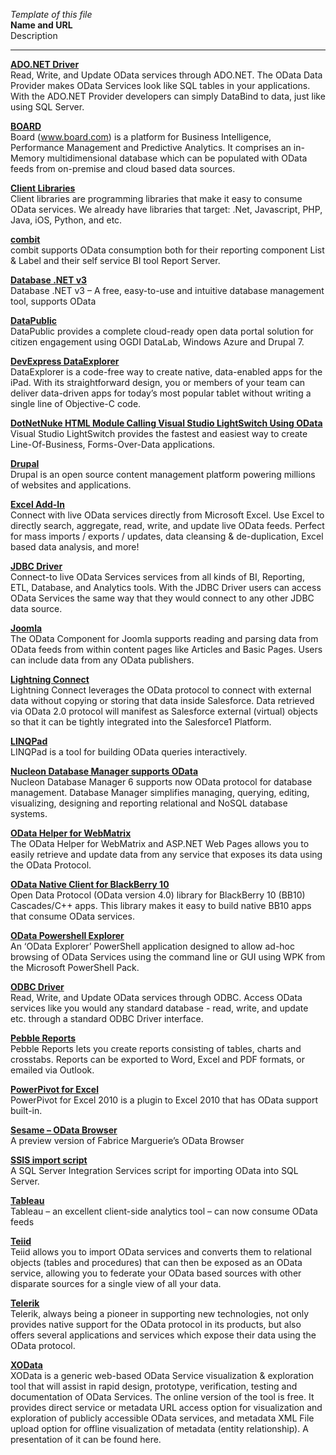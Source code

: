 *Template of this file*<br>
**Name and URL**<br>
Description<br>

---------------------------------------------------------------------------------------------------------------
**[ADO.NET Driver](http://www.cdata.com/drivers/odata/ado/)**<br>
Read, Write, and Update OData services through ADO.NET.  The OData Data Provider makes OData Services look like SQL tables in your applications. With the ADO.NET Provider developers can simply DataBind to data, just like using SQL Server.

**[BOARD](http://www.board.com/)**<br>
Board (www.board.com) is a platform for Business Intelligence, Performance Management and Predictive Analytics. It comprises an in-Memory multidimensional database which can be populated with OData feeds from on-premise and cloud based data sources.

**[Client Libraries](http://www.odata.org/libraries)**<br>
Client libraries are programming libraries that make it easy to consume OData services. We already have libraries that target: .Net, Javascript, PHP, Java, iOS, Python, and etc.

**[combit](http://www.combit.com)**<br>
combit supports OData consumption both for their reporting component List & Label and their self service BI tool Report Server.

**[Database .NET v3](http://fishcodelib.com/Database.htm)**<br>
Database .NET v3 – A free, easy-to-use and intuitive database management tool, supports OData

**[DataPublic](http://datapublic.org/)**<br>
DataPublic provides a complete cloud-ready open data portal solution for citizen engagement using OGDI DataLab, Windows Azure and Drupal 7.

**[DevExpress DataExplorer](https://www.devexpress.com/Products/iOS/DataExplorer/)**<br>
DataExplorer is a code-free way to create native, data-enabled apps for the iPad. With its straightforward design, you or members of your team can deliver data-driven apps for today’s most popular tablet without writing a single line of Objective-C code.

**[DotNetNuke HTML Module Calling Visual Studio LightSwitch Using OData](http://www.dotnetnuke.com/Resources/Blogs/cid/138687/A-DotNetNuke-HTML-Module-Calling-Visual-Studio-LightSwitch-Using-OData.aspx)**<br>
Visual Studio LightSwitch provides the fastest and easiest way to create Line-Of-Business, Forms-Over-Data applications.

**[Drupal](http://drupal.org/project/odata)**<br>
Drupal is an open source content management platform powering millions of websites and applications.

**[Excel Add-In](http://www.cdata.com/drivers/odata/excel/)**<br>
Connect with live OData services directly from Microsoft Excel. Use Excel to directly search, aggregate, read, write, and update live OData feeds. Perfect for mass imports / exports / updates, data cleansing & de-duplication, Excel based data analysis, and more!

**[JDBC Driver](http://www.cdata.com/drivers/odata/jdbc/)**<br>
Connect-to live OData Services services from all kinds of BI, Reporting, ETL, Database, and Analytics tools. With the JDBC Driver users can access OData Services the same way that they would connect to any other JDBC data source. 

**[Joomla](http://joomlacode.org/gf/project/odata/)**<br>
The OData Component for Joomla supports reading and parsing data from OData feeds from within content pages like Articles and Basic Pages. Users can include data from any OData publishers.

**[Lightning Connect](http://www.salesforce.com/platform/services/how-you-integrate/)**<br>
Lightning Connect leverages the OData protocol to connect with external data without copying or storing that data inside Salesforce. Data retrieved via OData 2.0 protocol will manifest as Salesforce external (virtual) objects so that it can be tightly integrated into the Salesforce1 Platform.

**[LINQPad](http://www.linqpad.net/Beta.aspx)**<br>
LINQPad is a tool for building OData queries interactively.

**[Nucleon Database Manager supports OData](http://www.nucleonsoftware.com/)**<br>
Nucleon Database Manager 6 supports now OData protocol for database management. Database Manager simplifies managing, querying, editing, visualizing, designing and reporting relational and NoSQL database systems.

**[OData Helper for WebMatrix](http://odatahelper.codeplex.com/)**<br>
The OData Helper for WebMatrix and ASP.NET Web Pages allows you to easily retrieve and update data from any service that exposes its data using the OData Protocol.

**[OData Native Client for BlackBerry 10](https://github.com/blackberry/OData-BB10)**<br>
Open Data Protocol (OData version 4.0) library for BlackBerry 10 (BB10) Cascades/C++ apps. This library makes it easy to build native BB10 apps that consume OData services.

**[OData Powershell Explorer](http://psodata.codeplex.com/)**<br>
An ‘OData Explorer’ PowerShell application designed to allow ad-hoc browsing of OData Services using the command line or GUI using WPK from the Microsoft PowerShell Pack.

**[ODBC Driver](http://www.cdata.com/drivers/odata/odbc/)**<br>
Read, Write, and Update OData services through ODBC.  Access OData services like you would any standard database - read, write, and update etc. through a standard ODBC Driver interface.

**[Pebble Reports](http://pebblereports.com/odata/)**<br>
Pebble Reports lets you create reports consisting of tables, charts and crosstabs. Reports can be exported to Word, Excel and PDF formats, or emailed via Outlook.

**[PowerPivot for Excel](http://www.powerpivot.com/)**<br>
PowerPivot for Excel 2010 is a plugin to Excel 2010 that has OData support built-in.

**[Sesame – OData Browser](http://metasapiens.com/sesame/data-browser/)**<br>
A preview version of Fabrice Marguerie’s OData Browser

**[SSIS import script](http://www.cozyroc.com/script/odata-source)**<br>
A SQL Server Integration Services script for importing OData into SQL Server.

**[Tableau](http://www.tableausoftware.com/)**<br>
Tableau – an excellent client-side analytics tool – can now consume OData feeds

**[Teiid](http://teiid.jboss.org/)**<br>
Teiid allows you to import OData services and converts them to relational objects (tables and procedures) that can then be exposed as an OData service, allowing you to federate your OData based sources with other disparate sources for a single view of all your data.

**[Telerik](http://www.telerik.com/products/odata-support.aspx)**<br>
Telerik, always being a pioneer in supporting new technologies, not only provides native support for the OData protocol in its products, but also offers several applications and services which expose their data using the OData protocol.

**[XOData](http://pragmatiqa.com/EDMXGraph)**<br>
XOData is a generic web-based OData Service visualization & exploration tool that will assist in rapid design, prototype, verification, testing and documentation of OData Services. The online version of the tool is free. It provides direct service or metadata URL access option for visualization and exploration of publicly accessible OData services, and metadata XML File upload option for offline visualization of metadata (entity relationship). A presentation of it can be found here.

